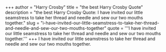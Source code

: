 +++
author = "Harry Crosby"
title = "the best Harry Crosby Quote"
description = "the best Harry Crosby Quote: I have invited our little seamstress to take her thread and needle and sew our two mouths together."
slug = "i-have-invited-our-little-seamstress-to-take-her-thread-and-needle-and-sew-our-two-mouths-together"
quote = '''I have invited our little seamstress to take her thread and needle and sew our two mouths together.'''
+++
I have invited our little seamstress to take her thread and needle and sew our two mouths together.
